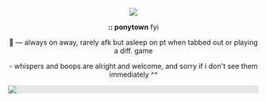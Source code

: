 <p align="center">
<img src=https://64.media.tumblr.com/40ad8481c7197aefc65eb1445d6d1517/0e1c461b70ef326f-4c/s2048x3072/751ecc9ccaf80492b204249c7fa202527d56f892.pnj />



<p align="center"> </p>
<p align="center"> <b>:: ponytown</b> fyi </p><p align="center">🌙 — always on away, rarely afk but asleep on pt when tabbed out or playing a diff. game</p> <p align="center">- whispers and boops are alright and welcome, and sorry if i don't see them immediately ^^ </p> </p> <p align="center"> </p>

<p align="center"> <img style="display: block;-webkit-user-select: none;margin: auto;background-color: hsl(0, 0%, 90%);transition: background-color 300ms;" src="https://64.media.tumblr.com/40ad8481c7197aefc65eb1445d6d1517/0e1c461b70ef326f-4c/s2048x3072/751ecc9ccaf80492b204249c7fa202527d56f892.pnj"></p>

